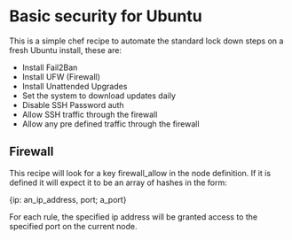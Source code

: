 # Basic security for Ubuntu

This is a simple chef recipe to automate the standard lock down steps on a fresh Ubuntu install, these are:

- Install Fail2Ban
- Install UFW (Firewall)
- Install Unattended Upgrades
- Set the system to download updates daily
- Disable SSH Password auth
- Allow SSH traffic through the firewall
- Allow any pre defined traffic through the firewall

## Firewall

This recipe will look for a key firewall_allow in the node definition.
If it is defined it will expect it to be an array of hashes in the form:

{ip: an_ip_address, port; a_port}

For each rule, the specified ip address will be granted access to the
specified port on the current node.

